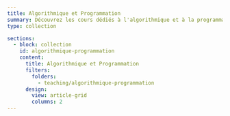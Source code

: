 ```yaml
---
title: Algorithmique et Programmation
summary: Découvrez les cours dédiés à l'algorithmique et à la programmation, incluant les bases des algorithmes, les structures de données, les langages comme Python, Java, et bien plus encore.
type: collection

sections:
  - block: collection
    id: algorithmique-programmation
    content:
      title: Algorithmique et Programmation
      filters:
        folders:
          - teaching/algorithmique-programmation
      design:
        view: article-grid
        columns: 2
---
```


